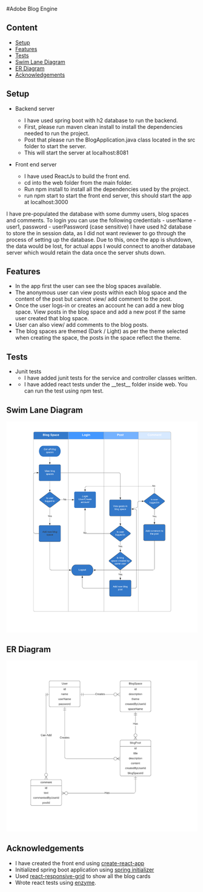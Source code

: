 #Adobe Blog Engine

## Content

* [Setup](#setup)
* [Features](#features)
* [Tests](#tests)
* [Swim Lane Diagram](#swim-lane-diagram)
* [ER Diagram](#er-diagram)
* [Acknowledgements](#acknowledgements)



## Setup

* Backend server
  * I have used spring boot with h2 database to run the backend.
  * First, please run maven clean install to install the dependencies needed to run the project.
  * Post that please run the BlogApplication.java class located in the src folder to start the server.
  * This will start the server at localhost:8081  

* Front end server
    * I have used ReactJs to build the front end.
    * cd into the web folder from the main folder.
    * Run npm install to install all the dependencies used by the project.
    * run npm start to start the front end server, this should start the app at localhost:3000 

I have pre-populated the database with some dummy users, blog spaces and comments.
To login you can use the following credentials - userName - user1, password - userPassword (case sensitive)
I have used h2 database to store the in session data, as I did not want reviewer to go through the process of setting up the database.
Due to this, once the app is shutdown, the data would be lost, for actual apps I would connect to another database server which would
retain the data once the server shuts down.
     
 ## Features
* In the app first the user can see the blog spaces available.
* The anonymous user can view posts within each blog space and the content of the post but cannot view/ add comment to the post.
* Once the user logs-in or creates an account he can add a new blog space. View posts in the blog space and add a new post if the same user created that blog space.
* User can also view/ add comments to the blog posts.
* The blog spaces are themed (Dark / Light) as per the theme selected when creating the space, the posts in the space reflect the theme.

## Tests
* Junit tests
    * I have added junit tests for the service and controller classes written.
* 
    * I have added react tests under the \_\_test\_\_ folder inside web. You can run the test using npm test.
  
## Swim Lane Diagram
![swimlaneImage](Swimlane.png)

## ER Diagram
![erdDiagram](ERDiagram.png)     
  
  
## Acknowledgements
* I have created the front end using [create-react-app](https://reactjs.org/docs/create-a-new-react-app.html)
* Initialized spring boot application using [spring initializer](https://start.spring.io/)
* Used [react-responsive-grid](https://github.com/STRML/react-grid-layout) to show all the blog cards
* Wrote react tests using [enzyme](https://enzymejs.github.io/enzyme/).

